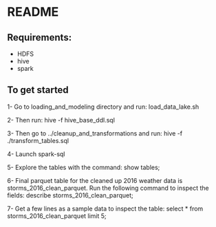 # README

## Requirements:
- HDFS
- hive
- spark

## To get started  
1- Go to loading_and_modeling directory and run: load_data_lake.sh  

2- Then run: hive -f hive_base_ddl.sql  

3- Then go to ../cleanup_and_transformations and run: hive -f ./transform_tables.sql  

4- Launch spark-sql  

5- Explore the tables with the command: show tables;  

6- Final parquet table for the cleaned up 2016 weather data is storms_2016_clean_parquet. Run the following command to inspect the fields: describe storms_2016_clean_parquet;  

7- Get a few lines as a sample data to inspect the table:  select \* from storms\_2016\_clean\_parquet limit 5;
